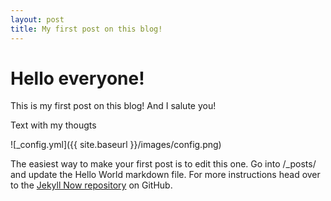 ```yaml
---
layout: post
title: My first post on this blog!
---
```


# Hello everyone!

This is my first post on this blog! And I salute you!

Text with my thougts

![_config.yml]({{ site.baseurl }}/images/config.png)

The easiest way to make your first post is to edit this one. Go into /_posts/ and update the Hello World markdown file. For more instructions head over to the [Jekyll Now repository](https://github.com/barryclark/jekyll-now) on GitHub.
